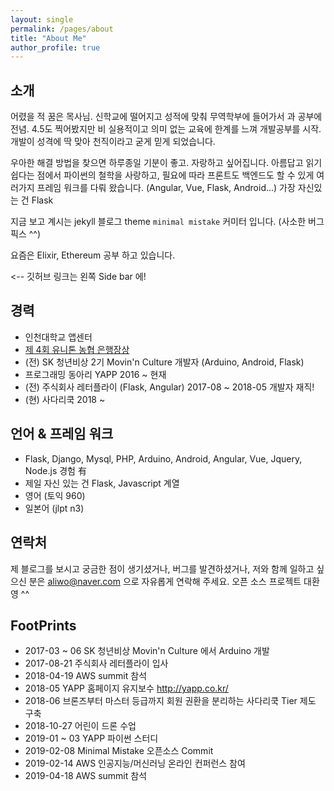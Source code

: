 ```yaml
---
layout: single
permalink: /pages/about
title: "About Me"
author_profile: true
---
```


## 소개
어렸을 적 꿈은 목사님. 신학교에 떨어지고 성적에 맞춰 무역학부에 들어가서
과 공부에 전념. 4.5도 찍어봤지만 비 실용적이고 의미 없는 교육에
한계를 느껴 개발공부를 시작. 개발이 성격에 딱 맞아 천직이라고 굳게 믿게 되었습니다.


우아한 해결 방법을 찾으면 하루종일 기분이 좋고. 자랑하고 싶어집니다.
아름답고 읽기 쉽다는 점에서 파이썬의 철학을 사랑하고, 필요에 따라 프론트도
백엔드도 할 수 있게 여러가지 프레임 워크를 다뤄 왔습니다. (Angular, Vue, Flask, Android...)
가장 자신있는 건 Flask

지금 보고 계시는 jekyll 블로그 theme `minimal mistake` 커미터 입니다. (사소한 버그 픽스 ^^)

요즘은 Elixir, Ethereum 공부 하고 있습니다.

<-- 깃허브 링크는 왼쪽 Side bar 에! 

## 경력
* 인천대학교 앱센터
* <a href="http://www.ebn.co.kr/news/view/875502" target="_blank"> 제 4회 유니톤 농협 은행장상 </a>
* (전) SK 청년비상 2기 Movin'n Culture 개발자 (Arduino, Android, Flask)
* 프로그래밍 동아리 YAPP 2016 ~ 현재
* (전) 주식회사 레터플라이 (Flask, Angular) 2017-08 ~ 2018-05 개발자 재직!
* (현) 사다리쿡 2018 ~ 


## 언어 & 프레임 워크
* Flask, Django, Mysql, PHP, Arduino, Android, Angular, Vue, Jquery, Node.js 경험 有
* 제일 자신 있는 건 Flask, Javascript 계열
* 영어 (토익 960)
* 일본어 (jlpt n3)


## 연락처
제 블로그를 보시고 궁금한 점이 생기셨거나, 버그를 발견하셨거나, 저와 함께 일하고 싶으신 분은
<a href="mailto:aliwo@naver.com">aliwo@naver.com</a> 으로 자유롭게 연락해 주세요.
오픈 소스 프로젝트 대환영 ^^


## FootPrints
* 2017-03 ~ 06 SK 청년비상 Movin'n Culture 에서 Arduino 개발
* 2017-08-21 주식회사 레터플라이 입사
* 2018-04-19 AWS summit 참석
* 2018-05 YAPP 홈페이지 유지보수 <a href="http://yapp.co.kr/" target="_blank">http://yapp.co.kr/</a>
* 2018-06 브론즈부터 마스터 등급까지 회원 권환을 분리하는 사다리쿡 Tier 제도 구축
* 2018-10-27 어린이 드론 수업
* 2019-01 ~ 03 YAPP 파이썬 스터디
* 2019-02-08 Minimal Mistake 오픈소스 Commit
* 2019-02-14 AWS 인공지능/머신러닝 온라인 컨퍼런스 참여
* 2019-04-18 AWS summit 참석
